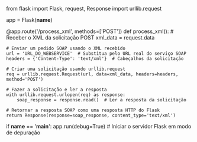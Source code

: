 from flask import Flask, request, Response
import urllib.request

app = Flask(__name__)

@app.route('/process_xml', methods=['POST'])
def process_xml():
    # Receber o XML da solicitação POST
    xml_data = request.data

    # Enviar um pedido SOAP usando o XML recebido
    url = 'URL_DO_WEBSERVICE'  # Substitua pelo URL real do serviço SOAP
    headers = {'Content-Type': 'text/xml'}  # Cabeçalhos da solicitação

    # Criar uma solicitação usando urllib.request
    req = urllib.request.Request(url, data=xml_data, headers=headers, method='POST')

    # Fazer a solicitação e ler a resposta
    with urllib.request.urlopen(req) as response:
        soap_response = response.read()  # Ler a resposta da solicitação

    # Retornar a resposta SOAP como uma resposta HTTP do Flask
    return Response(response=soap_response, content_type='text/xml')

if __name__ == '__main__':
    app.run(debug=True)  # Iniciar o servidor Flask em modo de depuração
